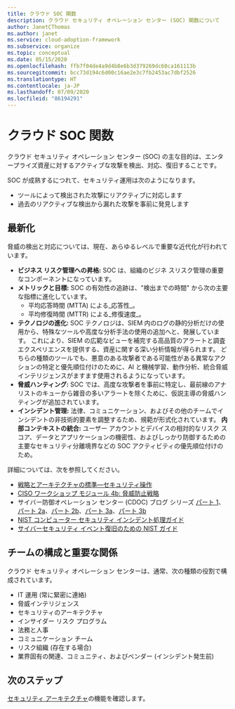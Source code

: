 ```yaml
---
title: クラウド SOC 関数
description: クラウド セキュリティ オペレーション センター (SOC) 関数について
author: JanetCThomas
ms.author: janet
ms.service: cloud-adoption-framework
ms.subservice: organize
ms.topic: conceptual
ms.date: 05/15/2020
ms.openlocfilehash: ffb7f04de4a9d4b8e6b3d379269dc60ca161113b
ms.sourcegitcommit: bcc73d194c6d00c16ae2e3c7fb2453ac7dbf2526
ms.translationtype: HT
ms.contentlocale: ja-JP
ms.lasthandoff: 07/09/2020
ms.locfileid: "86194291"
---
```

<!-- docsTest:ignore "Cyber Defense Operations Center" -->
<!-- cSpell:ignore CISO MTTA MTTR SIEM NIST SOCs CDOC -->

# <a name="cloud-soc-functions"></a>クラウド SOC 関数

クラウド セキュリティ オペレーション センター (SOC) の主な目的は、エンタープライズ資産に対するアクティブな攻撃を検出、対応、復旧することです。

SOC が成熟するにつれて、セキュリティ運用は次のようになります。

- ツールによって検出された攻撃にリアクティブに対応します
- 過去のリアクティブな検出から漏れた攻撃を事前に発見します

## <a name="modernization"></a>最新化

脅威の検出と対応については、現在、あらゆるレベルで重要な近代化が行われています。

- **ビジネス リスク管理への昇格:** SOC は、組織のビジネ スリスク管理の重要なコンポーネントになっています。
- **メトリックと目標:** SOC の有効性の追跡は、"検出までの時間" から次の主要な指標に進化しています。
  - 平均応答時間 (MTTA) による_応答性_。
  - 平均修復時間 (MTTR) による_修復速度_。
- **テクノロジの進化:** SOC テクノロジは、SIEM 内のログの静的分析だけの使用から、特殊なツールや高度な分析手法の使用の追加へと、発展しています。 これにより、SIEM の広範なビューを補完する高品質のアラートと調査エクスペリエンスを提供する、資産に関する深い分析情報が得られます。 どちらの種類のツールでも、悪意のある攻撃者である可能性がある異常なアクションの特定と優先順位付けのために、AI と機械学習、動作分析、統合脅威インテリジェンスがますます使用されるようになっています。
- **脅威ハンティング:** SOC では、高度な攻撃者を事前に特定し、最前線のアナリストのキューから雑音の多いアラートを除くために、仮説主導の脅威ハンティングが追加されています。
- **インシデント管理:** 法律、コミュニケーション、およびその他のチームでインシデントの非技術的要素を調整するため、規範が形式化されています。
**内部コンテキストの統合:** ユーザー アカウントとデバイスの相対的なリスク スコア、データとアプリケーションの機密性、およびしっかり防御するための主要なセキュリティ分離境界などの SOC アクティビティの優先順位付けのため。

 詳細については、次を参照してください。

- [戦略とアーキテクチャの標準&mdash;セキュリティ操作](https://docs.microsoft.com/security/compass/security-operations-videos-and-decks)
- [CISO ワークショップ モジュール 4b: 脅威防止戦略](https://docs.microsoft.com/security/ciso-workshop/ciso-workshop-module-4b)
- サイバー防御オペレーション センター (CDOC) ブログ シリーズ [パート 1](https://www.microsoft.com/security/blog/2019/02/21/lessons-learned-from-the-microsoft-soc-part-1-organization)、[パート 2a](https://www.microsoft.com/security/blog/2019/04/23/lessons-learned-microsoft-soc-part-2-organizing-people)、[パート 2b](https://www.microsoft.com/security/blog/2019/06/06/lessons-learned-from-the-microsoft-soc-part-2b-career-paths-and-readiness)、[パート 3a](https://www.microsoft.com/security/blog/2019/10/07/ciso-series-lessons-learned-from-the-microsoft-soc-part-3a-choosing-soc-tools)、[パート 3b](https://www.microsoft.com/security/blog/2019/12/23/ciso-series-lessons-learned-from-the-microsoft-soc-part-3b-a-day-in-the-life)
- [NIST コンピューター セキュリティ インシデント処理ガイド](https://nvlpubs.nist.gov/nistpubs/SpecialPublications/NIST.SP.800-61r2.pdf)
- [サイバーセキュリティ イベント復旧のための NIST ガイド](https://nvlpubs.nist.gov/nistpubs/SpecialPublications/NIST.SP.800-184.pdf)

## <a name="team-composition-and-key-relationships"></a>チームの構成と重要な関係

クラウド セキュリティ オペレーション センターは、通常、次の種類の役割で構成されています。

- IT 運用 (常に緊密に連絡)
- 脅威インテリジェンス
- セキュリティのアーキテクチャ
- インサイダー リスク プログラム
- 法務と人事
- コミュニケーション チーム
- リスク組織 (存在する場合)
- 業界固有の関連、コミュニティ、およびベンダー (インシデント発生前)

## <a name="next-steps"></a>次のステップ

[セキュリティ アーキテクチャ](./cloud-security-architecture.md)の機能を確認します。

